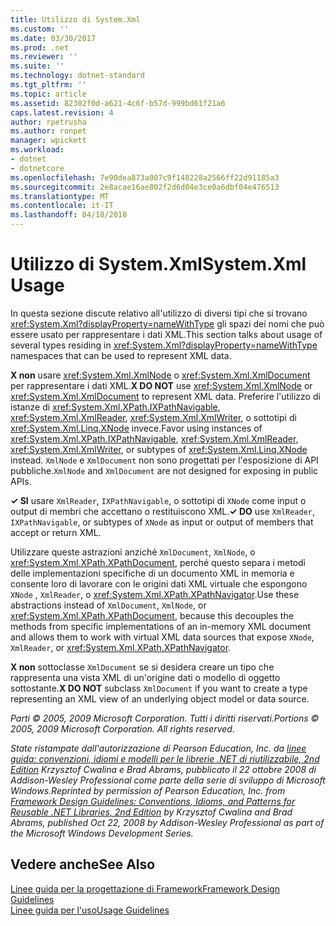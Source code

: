 ```yaml
---
title: Utilizzo di System.Xml
ms.custom: ''
ms.date: 03/30/2017
ms.prod: .net
ms.reviewer: ''
ms.suite: ''
ms.technology: dotnet-standard
ms.tgt_pltfrm: ''
ms.topic: article
ms.assetid: 82302f0d-a621-4c6f-b57d-999bd61f21a6
caps.latest.revision: 4
author: rpetrusha
ms.author: ronpet
manager: wpickett
ms.workload:
- dotnet
- dotnetcore
ms.openlocfilehash: 7e90dea873a007c9f148228a2566ff22d91185a3
ms.sourcegitcommit: 2e8acae16ae802f2d6d04e3ce0a6dbf04e476513
ms.translationtype: MT
ms.contentlocale: it-IT
ms.lasthandoff: 04/18/2018
---
```

# <a name="systemxml-usage"></a><span data-ttu-id="63eb5-102">Utilizzo di System.Xml</span><span class="sxs-lookup"><span data-stu-id="63eb5-102">System.Xml Usage</span></span>
<span data-ttu-id="63eb5-103">In questa sezione discute relativo all'utilizzo di diversi tipi che si trovano <xref:System.Xml?displayProperty=nameWithType> gli spazi dei nomi che può essere usato per rappresentare i dati XML.</span><span class="sxs-lookup"><span data-stu-id="63eb5-103">This section talks about usage of several types residing in <xref:System.Xml?displayProperty=nameWithType> namespaces that can be used to represent XML data.</span></span>  
  
 <span data-ttu-id="63eb5-104">**X non** usare <xref:System.Xml.XmlNode> o <xref:System.Xml.XmlDocument> per rappresentare i dati XML.</span><span class="sxs-lookup"><span data-stu-id="63eb5-104">**X DO NOT** use <xref:System.Xml.XmlNode> or <xref:System.Xml.XmlDocument> to represent XML data.</span></span> <span data-ttu-id="63eb5-105">Preferire l'utilizzo di istanze di <xref:System.Xml.XPath.IXPathNavigable>, <xref:System.Xml.XmlReader>, <xref:System.Xml.XmlWriter>, o sottotipi di <xref:System.Xml.Linq.XNode> invece.</span><span class="sxs-lookup"><span data-stu-id="63eb5-105">Favor using instances of <xref:System.Xml.XPath.IXPathNavigable>, <xref:System.Xml.XmlReader>, <xref:System.Xml.XmlWriter>, or subtypes of <xref:System.Xml.Linq.XNode> instead.</span></span> <span data-ttu-id="63eb5-106">`XmlNode` e `XmlDocument` non sono progettati per l'esposizione di API pubbliche.</span><span class="sxs-lookup"><span data-stu-id="63eb5-106">`XmlNode` and `XmlDocument` are not designed for exposing in public APIs.</span></span>  
  
 <span data-ttu-id="63eb5-107">**✓ SI** usare `XmlReader`, `IXPathNavigable`, o sottotipi di `XNode` come input o output di membri che accettano o restituiscono XML.</span><span class="sxs-lookup"><span data-stu-id="63eb5-107">**✓ DO** use `XmlReader`, `IXPathNavigable`, or subtypes of `XNode` as input or output of members that accept or return XML.</span></span>  
  
 <span data-ttu-id="63eb5-108">Utilizzare queste astrazioni anziché `XmlDocument`, `XmlNode`, o <xref:System.Xml.XPath.XPathDocument>, perché questo separa i metodi delle implementazioni specifiche di un documento XML in memoria e consente loro di lavorare con le origini dati XML virtuale che espongono `XNode` , `XmlReader`, o <xref:System.Xml.XPath.XPathNavigator>.</span><span class="sxs-lookup"><span data-stu-id="63eb5-108">Use these abstractions instead of `XmlDocument`, `XmlNode`, or <xref:System.Xml.XPath.XPathDocument>, because this decouples the methods from specific implementations of an in-memory XML document and allows them to work with virtual XML data sources that expose `XNode`, `XmlReader`, or <xref:System.Xml.XPath.XPathNavigator>.</span></span>  
  
 <span data-ttu-id="63eb5-109">**X non** sottoclasse `XmlDocument` se si desidera creare un tipo che rappresenta una vista XML di un'origine dati o modello di oggetto sottostante.</span><span class="sxs-lookup"><span data-stu-id="63eb5-109">**X DO NOT** subclass `XmlDocument` if you want to create a type representing an XML view of an underlying object model or data source.</span></span>  
  
 <span data-ttu-id="63eb5-110">*Parti © 2005, 2009 Microsoft Corporation. Tutti i diritti riservati.*</span><span class="sxs-lookup"><span data-stu-id="63eb5-110">*Portions © 2005, 2009 Microsoft Corporation. All rights reserved.*</span></span>  
  
 <span data-ttu-id="63eb5-111">*State ristampate dall'autorizzazione di Pearson Education, Inc. da [linee guida: convenzioni, idiomi e modelli per le librerie .NET di riutilizzabile, 2nd Edition](https://www.informit.com/store/framework-design-guidelines-conventions-idioms-and-9780321545619) Krzysztof Cwalina e Brad Abrams, pubblicato il 22 ottobre 2008 di Addison-Wesley Professional come parte della serie di sviluppo di Microsoft Windows.*</span><span class="sxs-lookup"><span data-stu-id="63eb5-111">*Reprinted by permission of Pearson Education, Inc. from [Framework Design Guidelines: Conventions, Idioms, and Patterns for Reusable .NET Libraries, 2nd Edition](https://www.informit.com/store/framework-design-guidelines-conventions-idioms-and-9780321545619) by Krzysztof Cwalina and Brad Abrams, published Oct 22, 2008 by Addison-Wesley Professional as part of the Microsoft Windows Development Series.*</span></span>  
  
## <a name="see-also"></a><span data-ttu-id="63eb5-112">Vedere anche</span><span class="sxs-lookup"><span data-stu-id="63eb5-112">See Also</span></span>  
 [<span data-ttu-id="63eb5-113">Linee guida per la progettazione di Framework</span><span class="sxs-lookup"><span data-stu-id="63eb5-113">Framework Design Guidelines</span></span>](../../../docs/standard/design-guidelines/index.md)  
 [<span data-ttu-id="63eb5-114">Linee guida per l'uso</span><span class="sxs-lookup"><span data-stu-id="63eb5-114">Usage Guidelines</span></span>](../../../docs/standard/design-guidelines/usage-guidelines.md)

